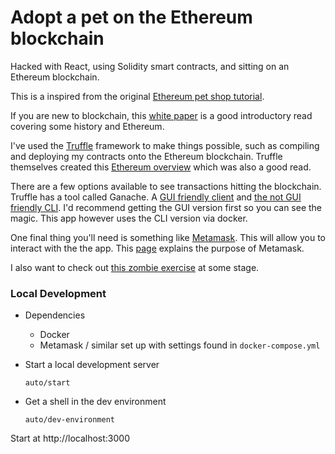 # Adopt a pet on the Ethereum blockchain
Hacked with React, using Solidity smart contracts, and sitting on an Ethereum blockchain.

This is a inspired from the original [Ethereum pet shop tutorial](http://truffleframework.com/tutorials/pet-shop).

If you are new to blockchain, this [white paper](https://github.com/ethereum/wiki/wiki/White-Paper) is a good introductory read covering some history and Ethereum.

I've used the [Truffle](http://truffleframework.com/) framework to make things possible, such as compiling and deploying my contracts onto the Ethereum blockchain. Truffle themselves created this [Ethereum overview](http://truffleframework.com/tutorials/ethereum-overview) which was also a good read.

There are a few options available to see transactions hitting the blockchain. Truffle has a tool called Ganache. A [GUI friendly client](http://truffleframework.com/ganache) and [the not GUI friendly CLI](https://github.com/trufflesuite/ganache-cli/blob/master/README.md). I'd recommend getting the GUI version first so you can see the magic. This app however uses the CLI version via docker.

One final thing you'll need is something like [Metamask](https://metamask.io/). This will allow you to interact with the the app. This [page](https://www.quora.com/What-is-MetaMask) explains the purpose of Metamask.

I also want to check out [this zombie exercise](https://cryptozombies.io/) at some stage.

### Local Development
- Dependencies

  * Docker
  * Metamask / similar set up with settings found in `docker-compose.yml`


- Start a local development server

  `auto/start`

- Get a shell in the dev environment

  `auto/dev-environment`


Start at http://localhost:3000
